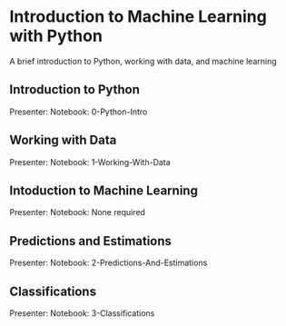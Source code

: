 # Introduction to Machine Learning with Python 
A brief introduction to Python, working with data, and machine learning

## Introduction to Python
Presenter: 
Notebook: 0-Python-Intro

## Working with Data
Presenter: 
Notebook: 1-Working-With-Data

## Intoduction to Machine Learning
Presenter:
Notebook: None required

## Predictions and Estimations
Presenter: 
Notebook: 2-Predictions-And-Estimations

## Classifications
Presenter:
Notebook: 3-Classifications
